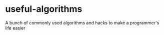 # useful-algorithms
A bunch of commonly used algorithms and hacks to make a programmer's life easier

